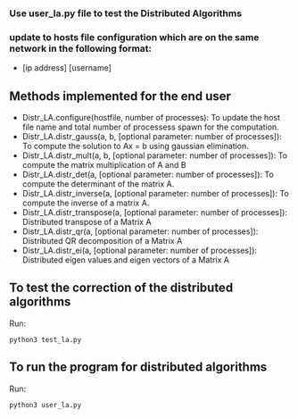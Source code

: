 
### Use user_la.py file to test the Distributed Algorithms
### update to hosts file configuration which are on the same network in the following format: 
- [ip address] [username]

## Methods implemented for the end user 
- Distr_LA.configure(hostfile, number of processes): To update the host file name and total number of processess spawn for the computation. 
- Distr_LA.distr_gauss(a, b, [optional parameter: number of processes]): To compute the solution to Ax = b using gaussian elimination. 
- Distr_LA.distr_mult(a, b, [optional parameter: number of processes]): To compute the matrix multiplication of A and B
- Distr_LA.distr_det(a, [optional parameter: number of processes]): To compute the determinant of the matrix A.
- Distr_LA.distr_inverse(a, [optional parameter: number of processes]): To compute the inverse of a matrix A.
- Distr_LA.distr_transpose(a, [optional parameter: number of processes]): Distributed transpose of a Matrix A
- Distr_LA.distr_qr(a, [optional parameter: number of processes]): Distributed QR decomposition of a Matrix A
- Distr_LA.distr_ei(a, [optional parameter: number of processes]): Distributed eigen values and eigen vectors of a Matrix A



## To test the correction of the distributed algorithms 
Run: 
```
python3 test_la.py
```

## To run the program for  distributed algorithms 
Run: 
```
python3 user_la.py
```